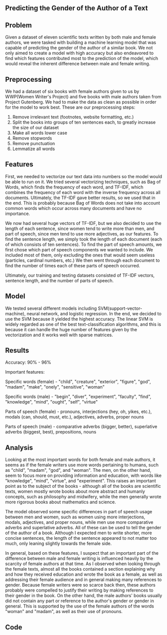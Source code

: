 ## Predicting the Gender of the Author of a Text

## Problem
Given a dataset of eleven scientific texts written by both male and female authors, we were tasked with building a machine learning model that was capable of predicting the gender of the author of a similar book. We not only aimed to create a model with high accuracy but also endeavored to find which features contributed most to the prediction of the model, which would reveal the inherent difference between male and female writing. 

## Preprocessing
We had a dataset of six books with female authors given to us by WWP(Women Writer's Project) and five books with male authors taken from Project Gutenberg. We had to make the data as clean as possible in order for the model to work best. 
These are our preprocessing steps:
1. Remove irrelevant text (footnotes, website formatting, etc.)
2. Split the books into groups of ten sentences each, to greatly increase the size of our dataset
3. Make all words lower case 
4. Remove stopwords
5. Remove punctuation
6. Lemmatize all words

## Features
First, we needed to vectorize our text data into numbers so the model would be able to run on it. We tried several vectorizing techniques, such as Bag of Words, which finds the frequency of each word, and TF-IDF, which combines the frequency of each word with the inverse frequency across all documents. Ultimately, the TF-IDF gave better results, so we used that in the end. This is probably because Bag of Words does not take into account common words which occur across many documents and have no importance.

We now had several huge vectors of TF-IDF, but we also decided to use the length of each sentence, since women tend to write more than men, and part of speech, since men tend to use more adjectives, as our features. To find the sentence length, we simply took the length of each document (each of which consists of ten sentences). To find the part of speech amounts, we first chose which part of speech components we wanted to include. We included most of them, only excluding the ones that would seem useless (particles, cardinal numbers, etc.) We then went through each document to find the number of times each of these parts of speech  occurred.

Ultimately, our training and testing datasets consisted of TF-IDF vectors, sentence length, and the number of parts of speech.

## Model
We tested several different models including SVM(support-vector-machine), neural network, and logistic regression. In the end, we decided to use the SVM because it yielded the highest accuracy. The linear SVM is widely regarded as one of the best text-classification algorithms, and this is because it can handle the huge number of features given by the vectorization and it works well with sparse matrices. 

## Results
Accuracy: 90% - 96% 

Important features:

  Specific words (female) - "child", 
                            "creature", 
                            "exterior", 
                            "figure", 
                            "god", 
                            "madam",
                            "make",
                            "onely",
                            "sensitive",
                            "woman"
                            
   Specific words (male) - "begin",
                           "diver",
                           "experiment",
                           "faculty",
                           "find",
                           "knowledge",
                           "mind",
                           "ought",
                           "self",
                           "virtue"
                   
   Parts of speech (female) - pronouns,
                              interjections (hey, oh, yikes, etc.),
                              modals (can, should, must, etc.),
                              adjectives,
                              adverbs,
                              proper nouns
                              
   Parts of speech (male) - comparative adverbs (bigger, better),
                            superlative adverbs (biggest, best),
                            prepositions,
                            nouns

## Analysis
Looking at the most important words for both female and male authors, it seems as if the female writers use more words pertaining to humans, such as "child", "madam", "god", and "woman". The men, on the other hand, seem to focus more on providing information and education, with words like "knowledge", "mind", "virtue", and "experiment". This raises an important point as to the subject of the books - although all of the books are scientific texts, women mostly wrote books about more abstract and humanly concepts, such as philosophy and midwifery, while the men generally wrote more rigorous books about mathematics and science.

The model observed some specific differences in part of speech usage between men and women, such as women using more interjections, modals, adjectives, and proper nouns, while men use more comparative adverbs and superlative adverbs. All of these can be used to tell the gender of the author of a book. Although I expected men to write shorter, more concise sentences, the length of the sentence appeared to not matter too much, only leaning slightly towards the female side.

In general, based on these features, I suspect that an important part of the difference between male and female writing is influenced heavily by the scarcity of female authors at that time. As I observed when looking through the female texts, almost all the books contained a section explaining why and how they received education and wrote the book as a female, as well as addressing their female audience and in general making many references to gender. Because female writers were so scarce back then, these authors probably were compelled to justify their writing by making references to their gender in the book. On the other hand, the male authors' books usually did not contain any part or reference to the author's gender or gender in general. This is supported by the use of the female authors of the words "woman" and "madam", as well as their use of pronouns. 


## Code
<script src="https://gist.github.com/OliviaG1/92f9aaaa7bebfa75f7fef4d7550b83b0.js"></script>
